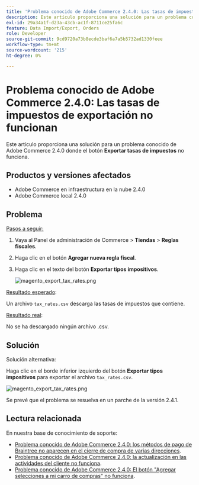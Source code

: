 ```yaml
---
title: 'Problema conocido de Adobe Commerce 2.4.0: Las tasas de impuestos de exportación no funcionan'
description: Este artículo proporciona una solución para un problema conocido de Adobe Commerce 2.4.0 en el que el botón **Exportar tipos impositivos** no funciona.
exl-id: 29a34a1f-d23a-43cb-ac1f-8711ce25fa6c
feature: Data Import/Export, Orders
role: Developer
source-git-commit: 9cd9720a73b8ecde3baf6a7a5b5732ad1330feee
workflow-type: tm+mt
source-wordcount: '215'
ht-degree: 0%

---
```


# Problema conocido de Adobe Commerce 2.4.0: Las tasas de impuestos de exportación no funcionan

Este artículo proporciona una solución para un problema conocido de Adobe Commerce 2.4.0 donde el botón **Exportar tasas de impuestos** no funciona.

## Productos y versiones afectados

* Adobe Commerce en infraestructura en la nube 2.4.0
* Adobe Commerce local 2.4.0

## Problema

<u>Pasos a seguir:</u>

1. Vaya al Panel de administración de Commerce > **Tiendas** > **Reglas fiscales**.
1. Haga clic en el botón **Agregar nueva regla fiscal**.
1. Haga clic en el texto del botón **Exportar tipos impositivos**.

   ![magento_export_tax_rates.png](assets/mceclip0.png)

<u>Resultado esperado</u>:

Un archivo `tax_rates.csv` descarga las tasas de impuestos que contiene.

<u>Resultado real</u>:

No se ha descargado ningún archivo .csv.

## Solución

Solución alternativa:

Haga clic en el borde inferior izquierdo del botón **Exportar tipos impositivos** para exportar el archivo `tax_rates.csv`.

![magento_export_tax_rates.png](assets/mceclip1.png)

Se prevé que el problema se resuelva en un parche de la versión 2.4.1.

## Lectura relacionada

En nuestra base de conocimiento de soporte:

* [Problema conocido de Adobe Commerce 2.4.0: los métodos de pago de Braintree no aparecen en el cierre de compra de varias direcciones](/help/troubleshooting/payments/magento-2-4-0-braintree-not-in-multiple-addresses-checkout.md).
* [Problema conocido de Adobe Commerce 2.4.0: la actualización en las actividades del cliente no funciona](/help/troubleshooting/miscellaneous/magento-2-4-0-refresh-on-customer-activities-does-not-work.md).
* [Problema conocido de Adobe Commerce 2.4.0: El botón &quot;Agregar selecciones a mi carro de compras&quot; no funciona](/help/troubleshooting/miscellaneous/magento-2-4-0-add-selections-to-my-cart-does-not-work.md).
